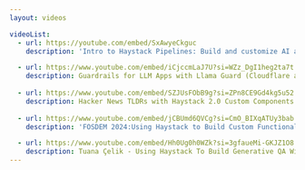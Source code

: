 ```yaml
---
layout: videos

videoList:
  - url: https://youtube.com/embed/SxAwyeCkguc
    description: 'Intro to Haystack Pipelines: Build and customize AI applications'

  - url: https://www.youtube.com/embed/iCjccmLaJ7U?si=WZz_DgI1heg2ta7t
    description: Guardrails for LLM Apps with Llama Guard (Cloudflare and Haystack)
  
  - url: https://www.youtube.com/embed/SZJUsFObB9g?si=ZPn8CE9Gd4kg5u52
    description: Hacker News TLDRs with Haystack 2.0 Custom Components
  
  - url: https://www.youtube.com/embed/jCBUmd6QVCg?si=CmO_BIXqATUy3bab
    description: 'FOSDEM 2024:Using Haystack to Build Custom Functionality for LLM Applications'

  - url: https://www.youtube.com/embed/Hh0Ug0h0WZk?si=3gfaueMi-GKJZ1O8
    description: Tuana Çelik - Using Haystack To Build Generative QA With LLMs | CODING WATERKANT
---
```

